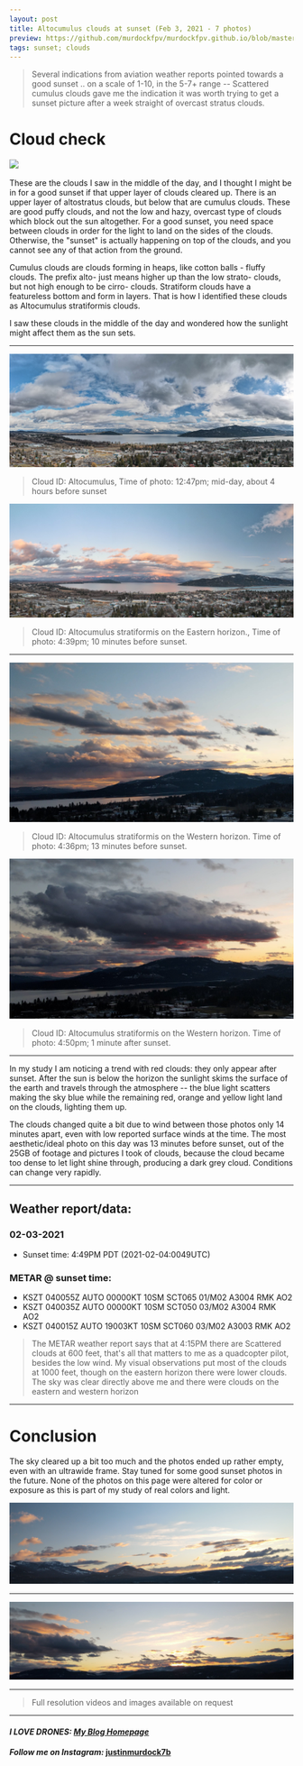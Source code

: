 ```yaml
---
layout: post
title: Altocumulus clouds at sunset (Feb 3, 2021 - 7 photos)
preview: https://github.com/murdockfpv/murdockfpv.github.io/blob/master/images/2021-02-03/20210203sunset_golden.jpg?raw=true
tags: sunset; clouds
---
```


> Several indications from aviation weather reports pointed towards a good sunset .. on a scale of 1-10, in the 5-7+ range -- Scattered cumulus clouds gave me the indication it was worth trying to get a sunset picture after a week straight of overcast stratus clouds.

# Cloud check

<img src="https://github.com/murdockfpv/murdockfpv.github.io/blob/master/images/2021-02-03/202102032034UTC_altostratus_translucidus.JPG?raw=true" style="max-height: 100%; max-width: 100%"/>

These are the clouds I saw in the middle of the day, and I thought I might be in for a good sunset if that upper layer of clouds cleared up. There is an upper layer of altostratus clouds, but below that are cumulus clouds. These are good puffy clouds, and not the low and hazy, overcast type of clouds which block out the sun altogether. For a good sunset, you need space between clouds in order for the light to land on the sides of the clouds. Otherwise, the "sunset" is actually happening on top of the clouds, and you cannot see any of that action from the ground.

Cumulus clouds are clouds forming in heaps, like cotton balls - fluffy clouds. The prefix alto- just means higher up than the low strato- clouds, but not high enough to be cirro- clouds. Stratiform clouds have a featureless bottom and form in layers. That is how I identified these clouds as Altocumulus stratiformis clouds.

I saw these clouds in the middle of the day and wondered how the sunlight might affect them as the sun sets.

___

<img src="https://github.com/murdockfpv/murdockfpv.github.io/blob/master/images/2021-02-03/0203_180pano2_cropped.JPG?raw=true" style="max-height: 100%; max-width: 100%"/>

> Cloud ID: Altocumulus, Time of photo: 12:47pm; mid-day, about 4 hours before sunset

<img src="https://github.com/murdockfpv/murdockfpv.github.io/blob/master/images/2021-02-03/0203_180pano3_cropped.JPG?raw=true" style="max-height: 100%; max-width: 100%"/>

> Cloud ID: Altocumulus stratiformis on the Eastern horizon., Time of photo: 4:39pm; 10 minutes before sunset.

___

<img src="https://github.com/murdockfpv/murdockfpv.github.io/blob/master/images/2021-02-03/20210203sunset_golden.jpg?raw=true" style="max-height: 100%; max-width: 100%"/>

> Cloud ID: Altocumulus stratiformis on the Western horizon. Time of photo: 4:36pm; 13 minutes before sunset.

<img src="https://github.com/murdockfpv/murdockfpv.github.io/blob/master/images/2021-02-03/20210203sunset_red.jpg?raw=true" style="max-height: 100%; max-width: 100%"/>

> Cloud ID: Altocumulus stratiformis on the Western horizon. Time of photo: 4:50pm; 1 minute after sunset.

___

In my study I am noticing a trend with red clouds: they only appear after sunset. After the sun is below the horizon the sunlight skims the surface of the earth and travels through the atmosphere -- the blue light scatters making the sky blue while the remaining red, orange and yellow light land on the clouds, lighting them up. 

The clouds changed quite a bit due to wind between those photos only 14 minutes apart, even with low reported surface winds at the time. The most aesthetic/ideal photo on this day was 13 minutes before sunset, out of the 25GB of footage and pictures I took of clouds, because the cloud became too dense to let light shine through, producing a dark grey cloud. Conditions can change very rapidly.

___

## Weather report/data:

### 02-03-2021

* Sunset time: 4:49PM PDT (2021-02-04:0049UTC)

### METAR @ sunset time: 

* KSZT 040055Z AUTO 00000KT 10SM SCT065 01/M02 A3004 RMK AO2
* KSZT 040035Z AUTO 00000KT 10SM SCT050 03/M02 A3004 RMK AO2
* KSZT 040015Z AUTO 19003KT 10SM SCT060 03/M02 A3003 RMK AO2

> The METAR weather report says that at 4:15PM there are Scattered clouds at 600 feet, that's all that matters to me as a quadcopter pilot, besides the low wind. My visual observations put most of the clouds at 1000 feet, though on the eastern horizon there were lower clouds. The sky was clear directly above me and there were clouds on the eastern and western horizon

___

# Conclusion

The sky cleared up a bit too much and the photos ended up rather empty, even with an ultrawide frame. Stay tuned for some good sunset photos in the future. None of the photos on this page were altered for color or exposure as this is part of my study of real colors and light.

<img src="https://github.com/murdockfpv/murdockfpv.github.io/blob/master/images/2021-02-03/Baldy_sunset_pano.png?raw=true" style="max-height: 100%; max-width: 100%"/>

___

<img src="https://github.com/murdockfpv/murdockfpv.github.io/blob/master/images/2021-02-03/20210203_ultrawide.jpg?raw=true" style="max-height: 100%; max-width: 100%"/>

___

> Full resolution videos and images available on request

___

#### _**I LOVE DRONES:**_  _**[My Blog Homepage](/)**_ 
#### _Follow me on Instagram:_ [**justinmurdock7b**](https://www.instagram.com/justinmurdock7b/?hl=en)
